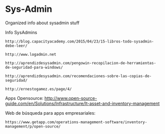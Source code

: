 # Sys-Admin
Organized info about sysadmin stuff

Info SysAdmins

	http://blog.capacityacademy.com/2015/04/23/15-libros-todo-sysadmin-debe-leer/
	
	http://www.logadmin.net
	
	http://aprendizdesysadmin.com/pengowin-recopilacion-de-herramientas-de-seguridad-para-windows/
	
	http://aprendizdesysadmin.com/recomendaciones-sobre-las-copias-de-seguridad/
	
	http://ernestogamez.es/page/4/

Apps Opensource:
	http://www.open-source-guide.com/en/Solutions/Infrastructure/It-asset-and-inventory-management

Web de búsqueda para apps empresariales:
	
	https://www.getapp.com/operations-management-software/inventory-management/p/open-source/
